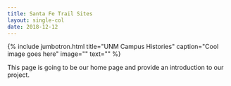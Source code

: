 ```yaml
---
title: Santa Fe Trail Sites
layout: single-col
date: 2018-12-12
---
```


{% include jumbotron.html
  title="UNM Campus Histories"
  caption="Cool image goes here"
  image=""
  text=""
%}

This page is going to be our home page and provide an introduction to our project.
